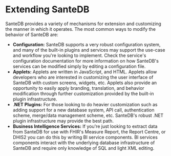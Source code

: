 # Extending SanteDB

SanteDB provides a variety of mechanisms for extension and customizing the manner in which it operates. The most common ways to modify the behavior of SanteDB are:

* **Configuration:** SanteDB supports a very robust configuration system, and many of the built-in plugins and services may support the use-case and workflow you're looking to implement. Check the service's configuration documentation for more information on how SanteDB's services can be modified simply by editing a configuration file.
* **Applets:** Applets are written in JavaScript, and HTML. Applets allow developers who are interested in customizing the user interface of SanteDB with custom screens, widgets, etc. Applets also provide an opportunity to easily apply branding, translation, and behavior modification through further customization provided by the built-in plugin infrastructure.
* .**NET Plugins:** For those looking to do heavier customization such as adding support for a new database system, API call, authentication scheme, merge/data management scheme, etc. SanteDB's robust .NET plugin infrastructure may provide the best path. 
* **Business Intelligence Services:** If you're just looking to extract data from SanteDB for use with FHIR's Measure Report, the Report Centre, or DHIS2 you can do this by writing BI service components. BI services components interact with the underlying database infrastructure of SanteDB and require only knowledge of SQL and light XML editing.

